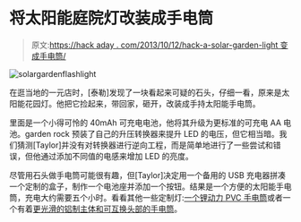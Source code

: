 # 将太阳能庭院灯改装成手电筒

> 原文:[https://hack aday . com/2013/10/12/hack-a-solar-garden-light 变成手电筒/](https://hackaday.com/2013/10/12/hack-a-solar-garden-light-into-a-flashlight/)

![solargardenflashlight](../Images/09da811b669655fa62111374f9fb5138.png)

在逛当地的一元店时，[泰勒]发现了一块看起来可疑的石头，仔细一看，原来是太阳能花园灯。他把它捡起来，带回家，砸开，改装成手持太阳能手电筒。

里面是一个小得可怜的 40mAh 可充电电池，他将其升级为更标准的可充电 AA 电池。garden rock 预装了自己的升压转换器来提升 LED 的电压，但它相当暗。我们猜测[Taylor]并没有对转换器进行逆向工程，而是简单地进行了一些尝试和错误，但他通过添加不同值的电感来增加 LED 的亮度。

尽管用石头做手电筒可能很有趣，但[Taylor]决定用一个备用的 USB 充电器拼凑一个定制的盒子，制作一个电池座并添加一个按钮。结果是一个方便的太阳能手电筒，充电大约需要五个小时。看看其他一些定制灯:[一个锂动力 PVC 手电筒](http://hackaday.com/2012/05/14/recycle-lithium-cells-by-building-custom-flashlights/)或者一个有着[更光滑的铝制主体和可互换头部的手电筒](http://hackaday.com/2012/04/27/a-flashlight-for-any-occasion/)。